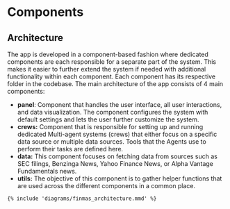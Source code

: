 # Components

## Architecture

The app is developed in a component-based fashion where dedicated components are each responsible for a separate part of the system. This makes it easier to further extend the system if needed with additional functionality within each component. Each component has its respective folder in the codebase.
The main architecture of the app consists of 4 main components:

- **panel**: Component that handles the user interface, all user interactions, and data visualization. The component configures the system with default settings and lets the user further customize the system.
- **crews:** Component that is responsible for setting up and running dedicated Multi-agent systems (crews) that either focus on a specific data source or multiple data sources. Tools that the Agents use to perform their tasks are defined here.
- **data:** This component focuses on fetching data from sources such as SEC filings, Benzinga News, Yahoo Finance News, or Alpha Vantage Fundamentals news.
- **utils:** The objective of this component is to gather helper functions that are used across the different components in a common place.

```mermaid
{% include 'diagrams/finmas_architecture.mmd' %}
```
